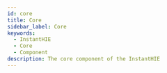 ```yaml
---
id: core
title: Core
sidebar_label: Core
keywords: 
  - InstantHIE
  - Core
  - Component
description: The core component of the InstantHIE
---
```


